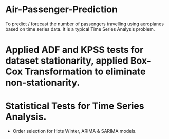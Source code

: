 # Air-Passenger-Prediction
To predict / forecast the number of passengers travelling using aeroplanes based on time series data. It is a typical Time Series Analysis problem.
# Applied ADF and KPSS tests for dataset stationarity, applied Box-Cox Transformation to eliminate non-stationarity.
# Statistical Tests for Time Series Analysis.
- Order selection for Hots Winter, ARIMA & SARIMA models.
